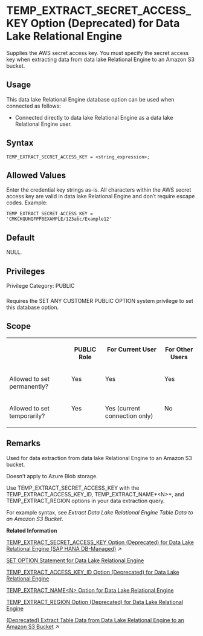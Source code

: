 <!-- loio0db49375bae040b7a9a0d3df26d843ba -->

# TEMP\_EXTRACT\_SECRET\_ACCESS\_KEY Option \(Deprecated\) for Data Lake Relational Engine

Supplies the AWS secret access key. You must specify the secret access key when extracting data from data lake Relational Engine to an Amazon S3 bucket.



<a name="loio0db49375bae040b7a9a0d3df26d843ba__section_ajq_xqq_znb"/>

## Usage

This data lake Relational Engine database option can be used when connected as follows:

-   Connected directly to data lake Relational Engine as a data lake Relational Engine user.



<a name="loio0db49375bae040b7a9a0d3df26d843ba__temp_extrac_secret_access_syntax1"/>

## Syntax

```
TEMP_EXTRACT_SECRET_ACCESS_KEY = <string_expression>;
```



<a name="loio0db49375bae040b7a9a0d3df26d843ba__temp_extrac_secret_access_values1"/>

## Allowed Values

Enter the credential key strings as-is. All characters within the AWS secret access key are valid in data lake Relational Engine and don’t require escape codes. Example:

```
TEMP_EXTRACT_SECRET_ACCESS_KEY = 'CMKCKQUHQFPP8EXAMPLE/123abc/Example12'
```



<a name="loio0db49375bae040b7a9a0d3df26d843ba__temp_extrac_secret_access_default1"/>

## Default

NULL.



<a name="loio0db49375bae040b7a9a0d3df26d843ba__temp_extrac_secret_access_priv1"/>

## Privileges

Privilege Category: PUBLIC



### 

Requires the SET ANY CUSTOMER PUBLIC OPTION system privilege to set this database option.



<a name="loio0db49375bae040b7a9a0d3df26d843ba__temp_extrac_secret_access_scope1"/>

## Scope


<table>
<tr>
<th valign="top">

 

</th>
<th valign="top">

PUBLIC Role

</th>
<th valign="top">

For Current User

</th>
<th valign="top">

For Other Users

</th>
</tr>
<tr>
<td valign="top">

Allowed to set permanently?

</td>
<td valign="top">

Yes

</td>
<td valign="top">

Yes

</td>
<td valign="top">

Yes

</td>
</tr>
<tr>
<td valign="top">

Allowed to set temporarily?

</td>
<td valign="top">

Yes

</td>
<td valign="top">

Yes \(current connection only\)

</td>
<td valign="top">

No

</td>
</tr>
</table>



<a name="loio0db49375bae040b7a9a0d3df26d843ba__temp_extrac_secret_access_remarks1"/>

## Remarks

Used for data extraction from data lake Relational Engine to an Amazon S3 bucket.

Doesn’t apply to Azure Blob storage.

Use TEMP\_EXTRACT\_SECRET\_ACCESS\_KEY with the TEMP\_EXTRACT\_ACCESS\_KEY\_ID, TEMP\_EXTRACT\_NAME*<N\>*, and TEMP\_EXTRACT\_REGION options in your data extraction query.

For example syntax, see *Extract Data Lake Relational Engine Table Data to an Amazon S3 Bucket*.

**Related Information**  


[TEMP_EXTRACT_SECRET_ACCESS_KEY Option (Deprecated) for Data Lake Relational Engine (SAP HANA DB-Managed)](https://help.sap.com/viewer/a898e08b84f21015969fa437e89860c8/2023_4_QRC/en-US/64f7adf55c7343a7bd2203ee50a46f96.html "Supplies the AWS secret access key. You must specify the secret access key when extracting data from data lake Relational Engine to an Amazon S3 bucket.") :arrow_upper_right:

[SET OPTION Statement for Data Lake Relational Engine](../080-sql-statements/set-option-statement-for-data-lake-relational-engine-a625da7.md "Changes options that affect the behavior of the database and its compatibility with Transact-SQL. Setting the value of an option can change the behavior for all users or an individual user, in either a temporary or permanent scope.")

[TEMP\_EXTRACT\_ACCESS\_KEY\_ID Option \(Deprecated\) for Data Lake Relational Engine](temp-extract-access-key-id-option-deprecated-for-data-lake-relational-engine-924c9f8.md "Supplies the AWS access key. You must specify the access key when extracting data from data lake Relational Engine to an Amazon S3 bucket.")

[TEMP\_EXTRACT\_NAME<N\> Option for Data Lake Relational Engine](temp-extract-name-n-option-for-data-lake-relational-engine-a65dd19.md "Specifies the data lake Filescontainer object file name, or theAzure block blob name, or the Amazon S3 bucket object name you’re extracting to. You must specify the name when extracting data from data lake Relational Engine to cloud storage.")

[TEMP\_EXTRACT\_REGION Option \(Deprecated\) for Data Lake Relational Engine](temp-extract-region-option-deprecated-for-data-lake-relational-engine-5a09183.md "Specifies the AWS region where your Amazon S3 bucket resides. You must specify the region when extracting data from the Amazon S3 bucket.")

[(Deprecated) Extract Table Data from Data Lake Relational Engine to an Amazon S3 Bucket](https://help.sap.com/viewer/a8942f1c84f2101594aad09c82c80aea/2023_4_QRC/en-US/5389c53044504f4b9c5865c8f9366ebe.html "Use data lake Relational Engine TEMP_EXTRACT database options in your extraction query to extract data lake Relational Engine data to one or more objects in an Amazon S3 bucket.") :arrow_upper_right:

